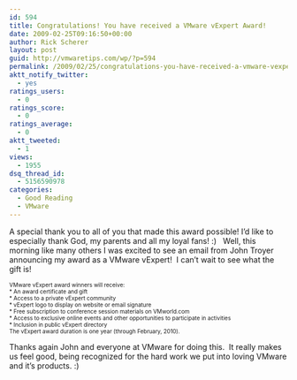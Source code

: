 ```yaml
---
id: 594
title: Congratulations! You have received a VMware vExpert Award!
date: 2009-02-25T09:16:50+00:00
author: Rick Scherer
layout: post
guid: http://vmwaretips.com/wp/?p=594
permalink: /2009/02/25/congratulations-you-have-received-a-vmware-vexpert-award/
aktt_notify_twitter:
  - yes
ratings_users:
  - 0
ratings_score:
  - 0
ratings_average:
  - 0
aktt_tweeted:
  - 1
views:
  - 1955
dsq_thread_id:
  - 5156590978
categories:
  - Good Reading
  - VMware
---
```

A special thank you to all of you that made this award possible! I&#8217;d like to especially thank God, my parents and all my loyal fans! :)   Well, this morning like many others I was excited to see an email from John Troyer announcing my award as a VMware vExpert!  I can&#8217;t wait to see what the gift is!

<span><span style="font-size: x-small;">VMware vExpert award winners will receive:<br /> * An award certificate and gift<br /> * Access to a private vExpert community<br /> * vExpert logo to display on website or email signature<br /> * Free subscription to conference session materials on VMworld.com<br /> * Access to exclusive online events and other opportunities to participate in activities<br /> * Inclusion in public vExpert directory<br /> The vExpert award duration is one year (through February, 2010).</span></span>

Thanks again John and everyone at VMware for doing this.  It really makes us feel good, being recognized for the hard work we put into loving VMware and it&#8217;s products. :)